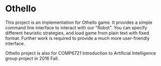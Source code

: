 # Othello

This project is an implementation for Othello game. It provides a simple command line interface to interact with our "Robot". You can specify different heuristic strategies, and load game from plain text with fixed format. Further work is required to provide a much more user-friendly interface.

Othello project is also for COMP6721 Introduction to Artificial Intelligence group project in 2016 Fall.
